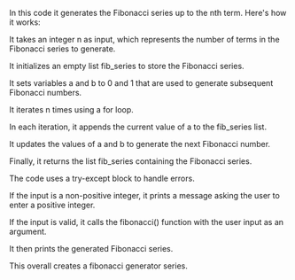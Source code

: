 In this code it generates the Fibonacci series up to the nth term. Here's how it works:

It takes an integer n as input, which represents the number of terms in the Fibonacci series to generate.

It initializes an empty list fib_series to store the Fibonacci series.

It sets variables a and b to 0 and 1 that  are used to generate subsequent Fibonacci numbers.

It iterates n times using a for loop.

In each iteration, it appends the current value of a to the fib_series list.

It updates the values of a and b to generate the next Fibonacci number.

Finally, it returns the list fib_series containing the Fibonacci series.

The code uses a try-except block to handle errors.

If the input is a non-positive integer, it prints a message asking the user to enter a positive integer.

If the input is valid, it calls the fibonacci() function with the user input as an argument.

It then prints the generated Fibonacci series.

This overall creates a fibonacci generator series.
